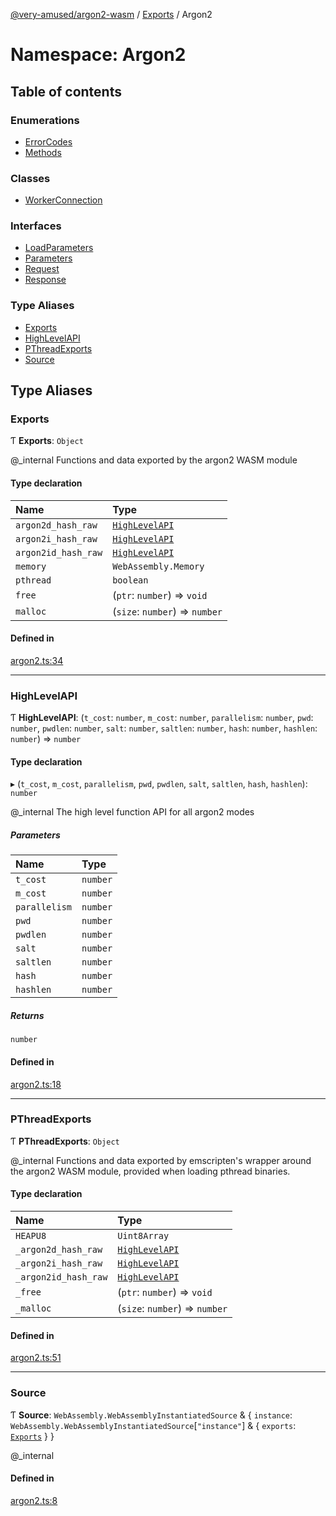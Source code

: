 [@very-amused/argon2-wasm](../README.md) / [Exports](../modules.md) / Argon2

# Namespace: Argon2

## Table of contents

### Enumerations

- [ErrorCodes](../enums/Argon2.ErrorCodes.md)
- [Methods](../enums/Argon2.Methods.md)

### Classes

- [WorkerConnection](../classes/Argon2.WorkerConnection.md)

### Interfaces

- [LoadParameters](../interfaces/Argon2.LoadParameters.md)
- [Parameters](../interfaces/Argon2.Parameters.md)
- [Request](../interfaces/Argon2.Request.md)
- [Response](../interfaces/Argon2.Response.md)

### Type Aliases

- [Exports](Argon2.md#exports)
- [HighLevelAPI](Argon2.md#highlevelapi)
- [PThreadExports](Argon2.md#pthreadexports)
- [Source](Argon2.md#source)

## Type Aliases

### Exports

Ƭ **Exports**: `Object`

@_internal
Functions and data exported by the argon2 WASM module

#### Type declaration

| Name | Type |
| :------ | :------ |
| `argon2d_hash_raw` | [`HighLevelAPI`](Argon2.md#highlevelapi) |
| `argon2i_hash_raw` | [`HighLevelAPI`](Argon2.md#highlevelapi) |
| `argon2id_hash_raw` | [`HighLevelAPI`](Argon2.md#highlevelapi) |
| `memory` | `WebAssembly.Memory` |
| `pthread` | `boolean` |
| `free` | (`ptr`: `number`) => `void` |
| `malloc` | (`size`: `number`) => `number` |

#### Defined in

[argon2.ts:34](https://github.com/very-amused/argon2-wasm/blob/8f74821/src/argon2.ts#L34)

___

### HighLevelAPI

Ƭ **HighLevelAPI**: (`t_cost`: `number`, `m_cost`: `number`, `parallelism`: `number`, `pwd`: `number`, `pwdlen`: `number`, `salt`: `number`, `saltlen`: `number`, `hash`: `number`, `hashlen`: `number`) => `number`

#### Type declaration

▸ (`t_cost`, `m_cost`, `parallelism`, `pwd`, `pwdlen`, `salt`, `saltlen`, `hash`, `hashlen`): `number`

@_internal
The high level function API for all argon2 modes

##### Parameters

| Name | Type |
| :------ | :------ |
| `t_cost` | `number` |
| `m_cost` | `number` |
| `parallelism` | `number` |
| `pwd` | `number` |
| `pwdlen` | `number` |
| `salt` | `number` |
| `saltlen` | `number` |
| `hash` | `number` |
| `hashlen` | `number` |

##### Returns

`number`

#### Defined in

[argon2.ts:18](https://github.com/very-amused/argon2-wasm/blob/8f74821/src/argon2.ts#L18)

___

### PThreadExports

Ƭ **PThreadExports**: `Object`

@_internal
Functions and data exported by emscripten's wrapper around the argon2 WASM module,
provided when loading pthread binaries.

#### Type declaration

| Name | Type |
| :------ | :------ |
| `HEAPU8` | `Uint8Array` |
| `_argon2d_hash_raw` | [`HighLevelAPI`](Argon2.md#highlevelapi) |
| `_argon2i_hash_raw` | [`HighLevelAPI`](Argon2.md#highlevelapi) |
| `_argon2id_hash_raw` | [`HighLevelAPI`](Argon2.md#highlevelapi) |
| `_free` | (`ptr`: `number`) => `void` |
| `_malloc` | (`size`: `number`) => `number` |

#### Defined in

[argon2.ts:51](https://github.com/very-amused/argon2-wasm/blob/8f74821/src/argon2.ts#L51)

___

### Source

Ƭ **Source**: `WebAssembly.WebAssemblyInstantiatedSource` & { `instance`: `WebAssembly.WebAssemblyInstantiatedSource`[``"instance"``] & { `exports`: [`Exports`](Argon2.md#exports)  }  }

@_internal

#### Defined in

[argon2.ts:8](https://github.com/very-amused/argon2-wasm/blob/8f74821/src/argon2.ts#L8)
